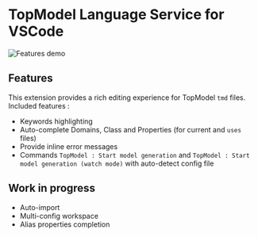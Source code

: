 # TopModel Language Service for VSCode

![Features demo](https://github.com/klee-contrib/topmodel/blob/develop/TopModel.VSCode/demo.gif "Features demonstration")

## Features

This extension provides a rich editing experience for TopModel `tmd` files. Included features :

- Keywords highlighting
- Auto-complete Domains, Class and Properties (for current and `uses` files)
- Provide inline error messages
- Commands `TopModel : Start model generation` and `TopModel : Start model generation (watch mode)` with auto-detect config file

## Work in progress

- Auto-import
- Multi-config workspace
- Alias properties completion
